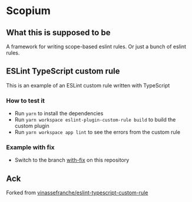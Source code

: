 # Scopium

## What this is supposed to be

A framework for writing scope-based eslint rules. Or just a bunch of eslint rules.

## ESLint TypeScript custom rule

This is an example of an ESLint custom rule written with TypeScript

### How to test it

- Run `yarn` to install the dependencies
- Run `yarn workspace eslint-plugin-custom-rule build` to build the custom plugin
- Run `yarn workspace app lint` to see the errors from the custom rule

### Example with fix

- Switch to the branch [with-fix](https://github.com/vinassefranche/eslint-typescript-custom-rule/tree/with-fix) on this repository

## Ack

Forked from [vinassefranche/eslint-typescript-custom-rule](https://github.com/vinassefranche/eslint-typescript-custom-rule)
